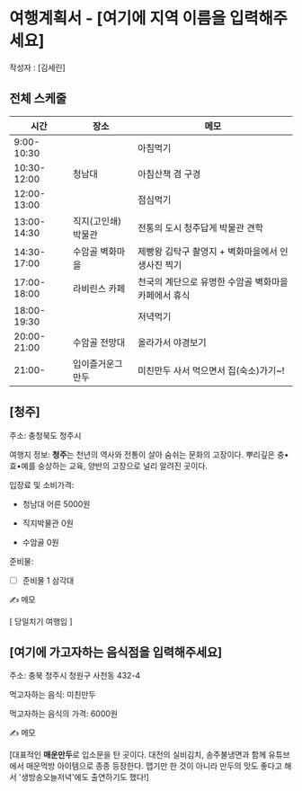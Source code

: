 # 여행계획서 - [여기에 지역 이름을 입력해주세요]

작성자 : [김세린]



## 전체 스케줄

| 시간        | 장소               | 메모                                                 |
| ----------- | ------------------ | ---------------------------------------------------- |
| 9:00-10:30  |                    | 아침먹기                                             |
| 10:30-12:00 | 청남대             | 아침산책 겸 구경                                     |
| 12:00-13:00 |                    | 점심먹기                                             |
| 13:00-14:30 | 직지(고인쇄)박물관 | 전통의 도시 청주답게 박물관 견학                     |
| 14:30-17:00 | 수암골 벽화마을    | 제빵왕 김탁구 촬영지 + 벽화마을에서 인생사진 찍기    |
| 17:00-18:00 | 라비린스 카페      | 천국의 계단으로 유명한 수암골 벽화마을 카페에서 휴식 |
| 18:00-19:30 |                    | 저녁먹기                                             |
| 20:00-21:00 | 수암골 전망대      | 올라가서 야경보기                                    |
| 21:00-      | 입이즐거운그만두   | 미친만두 사서 먹으면서 집(숙소)가기~!                |





## [청주]

주소: 충청북도 청주시

여행지 정보: **청주**는 천년의 역사와 전통이 살아 숨쉬는 문화의 고장이다. 뿌리깊은 충•효•예를 숭상하는 교육, 양반의 고장으로 널리 알려진 곳이다. 

입장료 및 소비가격: 

+ 청남대 어른 5000원

+ 직지박물관 0원
+ 수암골 0원

준비물: 

- [ ] 준비물 1 삼각대

✍️ 메모

[ 당일치기 여행임 ]



## [여기에 가고자하는 음식점을 입력해주세요]

주소: 충북 청주시 청원구 사천동 432-4

먹고자하는 음식: 미친만두

먹고자하는 음식의 가격: 6000원

✍️ 메모

[대표적인 **매운만두**로 입소문을 탄 곳이다. 대전의 실비김치, 송주불냉면과 함께 유튜브에서 매운먹방 아이템으로 종종 등장한다. 맵기만 한 것이 아니라 만두의 맛도 좋다고 해서 '생방송오늘저녁'에도 출연하기도 했다!]





